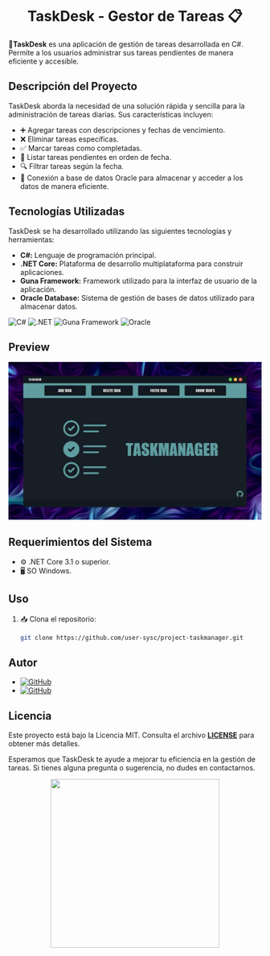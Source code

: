 <h1 align="center">TaskDesk - Gestor de Tareas 📋</h1>

🚀**TaskDesk** es una aplicación de gestión de tareas desarrollada en C#. Permite a los usuarios administrar sus tareas pendientes de manera eficiente y accesible.

## Descripción del Proyecto

TaskDesk aborda la necesidad de una solución rápida y sencilla para la administración de tareas diarias. Sus características incluyen:

- ➕ Agregar tareas con descripciones y fechas de vencimiento.
- ❌ Eliminar tareas específicas.
- ✅ Marcar tareas como completadas.
- 📅 Listar tareas pendientes en orden de fecha.
- 🔍 Filtrar tareas según la fecha.
- 💾 Conexión a base de datos Oracle para almacenar y acceder a los datos de manera eficiente.

## Tecnologías Utilizadas

TaskDesk se ha desarrollado utilizando las siguientes tecnologías y herramientas:

- **C#:** Lenguaje de programación principal.
- **.NET Core:** Plataforma de desarrollo multiplataforma para construir aplicaciones.
- **Guna Framework:** Framework utilizado para la interfaz de usuario de la aplicación.
- **Oracle Database:** Sistema de gestión de bases de datos utilizado para almacenar datos.

![C#](https://img.shields.io/badge/C%23%20-%23239120.svg?style=for-the-badge&logo=c-sharp&logoColor=white)
![.NET](https://img.shields.io/badge/.NET%20-%235C2D91.svg?style=for-the-badge&logo=.net&logoColor=white)
![Guna Framework](https://img.shields.io/badge/Guna%20Framework%20-%23191919.svg?style=for-the-badge&logo=.net&logoColor=white)
![Oracle](https://img.shields.io/badge/Oracle%20-%23F00000.svg?style=for-the-badge&logo=oracle&logoColor=white)

## Preview
![screenshot](https://github.com/user-sysc/project-taskmanager/blob/main/WindowsFormsApp1/Properties/img/01.jpg)

## Requerimientos del Sistema

- ⚙️ .NET Core 3.1 o superior.
- 🖥️ SO Windows.

## Uso

1. 📥 Clona el repositorio:
   ```bash
   git clone https://github.com/user-sysc/project-taskmanager.git

## Autor
- [![GitHub](https://img.shields.io/badge/GitHub-julio_rios-181717?style=for-the-badge&logo=github)](https://github.com/user-sysc)
- [![GitHub](https://img.shields.io/badge/GitHub-morgancacm-181717?style=for-the-badge&logo=github)](https://github.com/morgancacm)



## Licencia
Este proyecto está bajo la Licencia MIT. Consulta el archivo [**LICENSE**](https://github.com/user-sysc/project-taskmanager/blob/main/LICENSE.md) para obtener más detalles.

Esperamos que TaskDesk te ayude a mejorar tu eficiencia en la gestión de tareas. Si tienes alguna pregunta o sugerencia, no dudes en contactarnos.

<div align="center">
  <img src="https://github.com/user-sysc/project-taskmanager/blob/main/WindowsFormsApp1/Properties/img/ECC.png" width="336" height="336">
</div>








